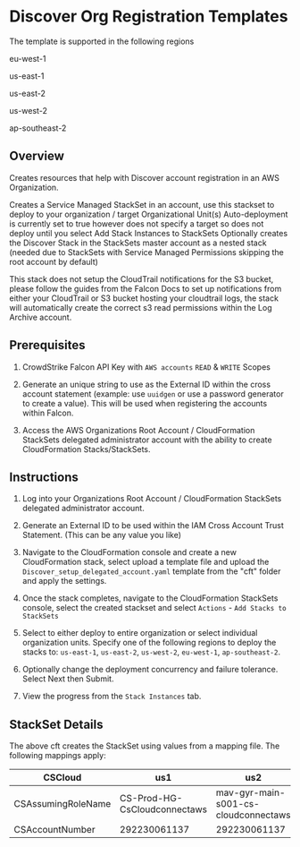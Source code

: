 # Discover Org Registration Templates

The template is supported in the following regions

eu-west-1

us-east-1

us-east-2

us-west-2

ap-southeast-2


## Overview

Creates resources that help with Discover account registration in an AWS Organization. 

Creates a Service Managed StackSet in an account, use this stackset to deploy to your organization / target Organizational Unit(s)
Auto-deployment is currently set to true however does not specify a target so does not deploy until you select Add Stack Instances to StackSets
Optionally creates the Discover Stack in the StackSets master account as a nested stack (needed due to StackSets with Service Managed Permissions skipping the root account by default)

This stack does not setup the CloudTrail notifications for the S3 bucket, please follow the guides from the Falcon Docs to set up notifications from either your CloudTrail or S3 bucket hosting your cloudtrail logs, the stack will automatically create the correct s3 read permissions within the Log Archive account.

## Prerequisites

1) CrowdStrike Falcon API Key with `AWS accounts` `READ` & `WRITE` Scopes

2) Generate an unique string to use as the External ID within the cross account statement (example: use `uuidgen` or use a password generator to create a value). This will be used when registering the accounts within Falcon.

3) Access the AWS Organizations Root Account / CloudFormation StackSets delegated administrator account with the ability to create CloudFormation Stacks/StackSets.

## Instructions

1) Log into your Organizations Root Account / CloudFormation StackSets delegated administrator account.

2) Generate an External ID to be used within the IAM Cross Account Trust Statement. (This can be any value you like)

3) Navigate to the CloudFormation console and create a new CloudFormation stack, select upload a template file and upload the `Discover_setup_delegated_account.yaml` template from the "cft" folder and apply the settings.

4) Once the stack completes, navigate to the CloudFormation StackSets console, select the created stackset and select `Actions` - `Add Stacks to StackSets`

5) Select to either deploy to entire organization or select individual organization units. Specify one of the following regions to deploy the stacks to: `us-east-1`, `us-east-2`, `us-west-2`, `eu-west-1`, `ap-southeast-2`. 

6) Optionally change the deployment concurrency and failure tolerance. Select Next then Submit.

7) View the progress from the `Stack Instances` tab.


## StackSet Details

The above cft creates the StackSet using values from a mapping file.  The following mappings apply: 

|  CSCloud 	|  us1 	|   us2	|   eu	|   	
|---	|---	|---	|---	|
|  CSAssumingRoleName 	| CS-Prod-HG-CsCloudconnectaws  	|   mav-gyr-main-s001-cs-cloudconnectaws	| lion-lanner-main-s001-cs-cloudconnectaws  	|   	
|  CSAccountNumber 	| 292230061137   	|  292230061137 	|  292230061137  	|   






